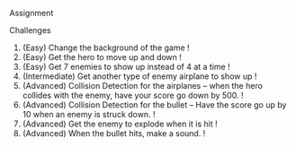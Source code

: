 Assignment

Challenges

1. (Easy) Change the background of the game !
2. (Easy) Get the hero to move up and down	!
3. (Easy) Get 7 enemies to show up instead of 4 at a time	!
4. (Intermediate) Get another type of enemy airplane to show up	!
5. (Advanced) Collision Detection for the airplanes – when the hero collides with the enemy, have your score go down by 500. !
6. (Advanced) Collision Detection for the bullet – Have the score go up by 10 when an enemy is struck down. !
7. (Advanced) Get the enemy to explode when it is hit	!
8. (Advanced) When the bullet hits, make a sound.	!


